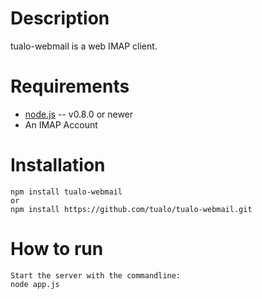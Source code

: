 Description
===========

tualo-webmail is a web IMAP client.



Requirements
============

* [node.js](http://nodejs.org/) -- v0.8.0 or newer
* An IMAP Account


Installation
============

    npm install tualo-webmail
    or 
    npm install https://github.com/tualo/tualo-webmail.git

How to run
============

    Start the server with the commandline:
    node app.js